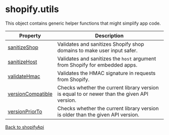 # shopify.utils

This object contains generic helper functions that might simplify app code.

| Property                                    | Description                                                                                 |
| ------------------------------------------- | ------------------------------------------------------------------------------------------- |
| [sanitizeShop](./sanitizeShop.md)           | Validates and sanitizes Shopify shop domains to make user input safer.                      |
| [sanitizeHost](./sanitizeHost.md)           | Validates and sanitizes the `host` argument from Shopify for embedded apps.                 |
| [validateHmac](./validateHmac.md)           | Validates the HMAC signature in requests from Shopify.                                      |
| [versionCompatible](./versionCompatible.md) | Checks whether the current library version is equal to or newer than the given API version. |
| [versionPriorTo](./versionPriorTo.md)       | Checks whether the current library version is older than the given API version.             |

[Back to shopifyApi](../shopifyApi.md)
